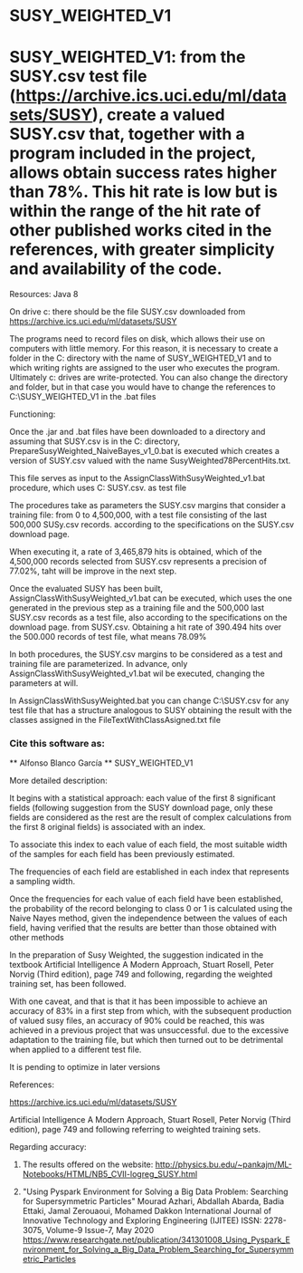 # SUSY_WEIGHTED_V1
# SUSY_WEIGHTED_V1: from the SUSY.csv test file (https://archive.ics.uci.edu/ml/datasets/SUSY), create a valued SUSY.csv that, together with a program included in the project, allows obtain success rates higher than 78%. This hit rate is low but is within the range of the hit rate of other published works cited in the references, with greater simplicity and availability of the code.
Resources: Java 8

On drive c: there should be the file SUSY.csv downloaded from https://archive.ics.uci.edu/ml/datasets/SUSY

The programs need to record files on disk, which allows their use on computers with little memory. For this reason, it is necessary to create a folder in the C: directory with the name of SUSY_WEIGHTED_V1 and to which writing rights are assigned to the user who executes the program. Ultimately c: drives are write-protected.
You can also change the directory and folder, but in that case you would have to change the references to C:\SUSY_WEIGHTED_V1 in the .bat files

Functioning:

Once the .jar and .bat files have been downloaded to a directory and assuming that SUSY.csv is in the C: directory, PrepareSusyWeighted_NaiveBayes_v1_0.bat is executed which creates a version of SUSY.csv valued with the name SusyWeighted78PercentHits.txt.

This file serves as input to the AssignClassWithSusyWeighted_v1.bat procedure, which uses C: SUSY.csv. as test file

The procedures take as parameters the SUSY.csv margins that consider a training file: from 0 to 4,500,000, with a test file consisting of the last 500,000 SUSy.csv records. according to the specifications on the SUSY.csv download page.

When executing it, a rate of 3,465,879 hits is obtained, which of the 4,500,000 records selected from SUSY.csv represents a precision of 77.02%, taht will be improve in the next step.

Once the evaluated SUSY has been built, AssignClassWithSusyWeighted_v1.bat can be executed, which uses the one generated in the previous step as a training file and the 500,000 last SUSY.csv records as a test file, also according to the specifications on the download page. from SUSY.csv.
Obtaining a hit rate of 390.494 hits over the 500.000 records of test file, what means 78.09%

In both procedures, the SUSY.csv margins to be considered as a test and training file are parameterized. In advance, only AssignClassWithSusyWeighted_v1.bat wil be executed, changing the parameters at will.

In AssignClassWithSusyWeighted.bat you can change C:\SUSY.csv for any test file that has a structure analogous to SUSY obtaining the result with the classes assigned in the FileTextWithClassAsigned.txt file

### Cite this software as:
 ** Alfonso Blanco García ** SUSY_WEIGHTED_V1

More detailed description:

It begins with a statistical approach: each value of the first 8 significant fields (following suggestion from the SUSY download page, only these fields are considered as the rest are the result of complex calculations from the first 8 original fields) is associated with an index.

To associate this index to each value of each field, the most suitable width of the samples for each field has been previously estimated.

The frequencies of each field are established in each index that represents a sampling width.

Once the frequencies for each value of each field have been established, the probability of the record belonging to class 0 or 1 is calculated using the Naive Nayes method, given the independence between the values of each field, having verified that the results are better than those obtained with other methods

In the preparation of Susy Weighted, the suggestion indicated in the textbook Artificial Intelligence A Modern Approach, Stuart Rosell, Peter Norvig (Third edition), page 749 and following, regarding the weighted training set, has been followed.

With one caveat, and that is that it has been impossible to achieve an accuracy of 83% in a first step from which, with the subsequent production of valued susy files, an accuracy of 90% could be reached, this was achieved in a previous project that was unsuccessful.
due to the excessive adaptation to the training file, but which then turned out to be detrimental when applied to a different test file.

It is pending to optimize in later versions

References:

https://archive.ics.uci.edu/ml/datasets/SUSY

Artificial Intelligence A Modern Approach, Stuart Rosell, Peter Norvig (Third edition), page 749 and following referring to weighted training sets.

Regarding accuracy:

1. The results offered on the website: http://physics.bu.edu/~pankajm/ML-Notebooks/HTML/NB5_CVII-logreg_SUSY.html

2. "Using Pyspark Environment for Solving a Big Data Problem: Searching for Supersymmetric Particles"
Mourad Azhari, Abdallah Abarda, Badia Ettaki, Jamal Zerouaoui, Mohamed Dakkon
International Journal of Innovative Technology and Exploring Engineering (IJITEE)
ISSN: 2278-3075, Volume-9 Issue-7, May 2020
https://www.researchgate.net/publication/341301008_Using_Pyspark_Environment_for_Solving_a_Big_Data_Problem_Searching_for_Supersymmetric_Particles
